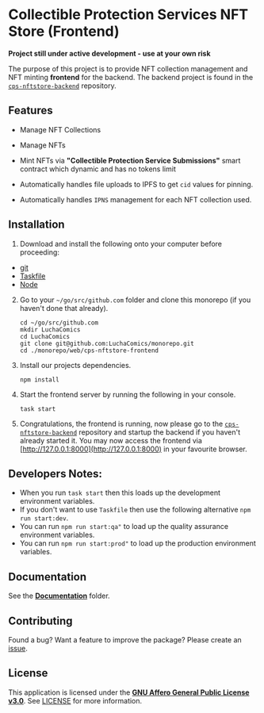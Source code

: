 # Collectible Protection Services NFT Store (Frontend)

**Project still under active development - use at your own risk**

The purpose of this project is to provide NFT collection management and NFT minting **frontend** for the backend. The backend project is found in the [`cps-nftstore-backend`](../../cloud/cps-nftstore-backend) repository.

## Features

* Manage NFT Collections

* Manage NFTs

* Mint NFTs via **"Collectible Protection Service Submissions"** smart contract which dynamic and has no tokens limit

* Automatically handles file uploads to IPFS to get `cid` values for pinning.

* Automatically handles `IPNS` management for each NFT collection used.

## Installation

1. Download and install the following onto your computer before proceeding:
  * [git](https://git-scm.com/downloads)
  * [Taskfile](https://taskfile.dev/installation/)
  * [Node](https://nodejs.org/en/download/package-manager)

2. Go to your `~/go/src/github.com` folder and clone this monorepo (if you haven't done that already).

    ```shell
    cd ~/go/src/github.com
    mkdir LuchaComics
    cd LuchaComics
    git clone git@github.com:LuchaComics/monorepo.git
    cd ./monorepo/web/cps-nftstore-frontend
    ```

3. Install our projects dependencies.

    ```shell
    npm install
    ```

4. Start the frontend server by running the following in your console.

    ```shell
    task start
    ```

5. Congratulations, the frontend is running, now please go to the [`cps-nftstore-backend`](../../cloud/cps-nftstore-backend) repository and startup the backend if you haven't already started it. You may now access the frontend via [http://127.0.0.1:8000](http://127.0.0.1:8000) in your favourite browser.

## Developers Notes:
* When you run `task start` then this loads up the development environment variables.
* If you don't want to use `Taskfile` then use the following alternative `npm run start:dev`.
* You can run `npm run start:qa"` to load up the quality assurance environment variables.
* You can run `npm run start:prod"` to load up the production environment variables.

## Documentation

See the [**Documentation**](./docs) folder.

## Contributing

Found a bug? Want a feature to improve the package? Please create an [issue](https://github.com/LuchaComics/monorepo/issues/new).

## License

This application is licensed under the [**GNU Affero General Public License v3.0**](https://opensource.org/license/agpl-v3). See [LICENSE](LICENSE) for more information.

